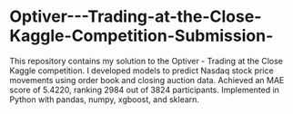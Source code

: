 # Optiver---Trading-at-the-Close-Kaggle-Competition-Submission-
This repository contains my solution to the Optiver - Trading at the Close Kaggle competition. I developed models to predict Nasdaq stock price movements using order book and closing auction data. Achieved an MAE score of 5.4220, ranking 2984 out of 3824 participants. Implemented in Python with pandas, numpy, xgboost, and sklearn.
